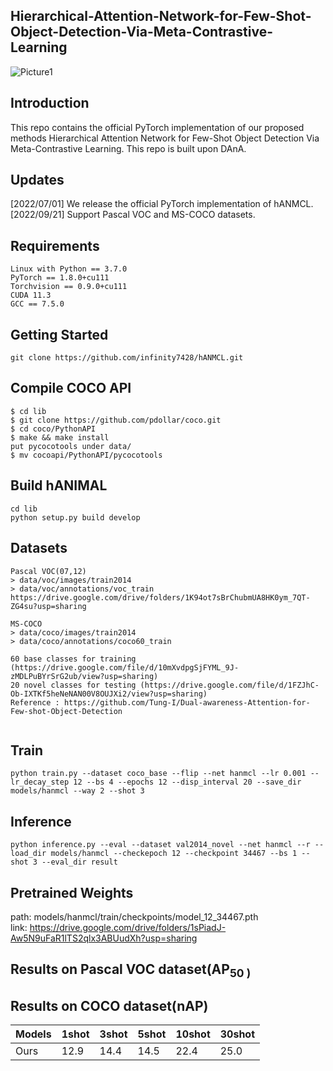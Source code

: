 ## Hierarchical-Attention-Network-for-Few-Shot-Object-Detection-Via-Meta-Contrastive-Learning
![Picture1](https://user-images.githubusercontent.com/59869350/179343518-7ae94313-66e6-45a7-b5e2-f57a2c069827.png)


## Introduction
This repo contains the official PyTorch implementation of our proposed methods Hierarchical Attention Network for Few-Shot Object Detection Via Meta-Contrastive Learning.
This repo is built upon DAnA.

## Updates
[2022/07/01] We release the official PyTorch implementation of hANMCL.  
[2022/09/21] Support Pascal VOC and MS-COCO datasets.

## Requirements
<pre><code>Linux with Python == 3.7.0
PyTorch == 1.8.0+cu111
Torchvision == 0.9.0+cu111
CUDA 11.3
GCC == 7.5.0</code></pre>

## Getting Started
<pre><code>git clone https://github.com/infinity7428/hANMCL.git</code></pre>

## Compile COCO API
<pre><code>$ cd lib
$ git clone https://github.com/pdollar/coco.git 
$ cd coco/PythonAPI
$ make && make install
put pycocotools under data/
$ mv cocoapi/PythonAPI/pycocotools </code></pre>


## Build hANIMAL
<pre><code>cd lib
python setup.py build develop</code></pre>

## Datasets
<pre><code>Pascal VOC(07,12)
> data/voc/images/train2014
> data/voc/annotations/voc_train
https://drive.google.com/drive/folders/1K94ot7sBrChubmUA8HK0ym_7QT-ZG4su?usp=sharing

MS-COCO
> data/coco/images/train2014
> data/coco/annotations/coco60_train

60 base classes for training (https://drive.google.com/file/d/10mXvdpgSjFYML_9J-zMDLPuBYrSrG2ub/view?usp=sharing)
20 novel classes for testing (https://drive.google.com/file/d/1FZJhC-Ob-IXTKf5heNeNAN00V8OUJXi2/view?usp=sharing)
Reference : https://github.com/Tung-I/Dual-awareness-Attention-for-Few-shot-Object-Detection

</code></pre>

## Train
<pre><code>python train.py --dataset coco_base --flip --net hanmcl --lr 0.001 --lr_decay_step 12 --bs 4 --epochs 12 --disp_interval 20 --save_dir models/hanmcl --way 2 --shot 3</code></pre>


## Inference
<pre><code>python inference.py --eval --dataset val2014_novel --net hanmcl --r --load_dir models/hanmcl --checkepoch 12 --checkpoint 34467 --bs 1 --shot 3 --eval_dir result</code></pre>

## Pretrained Weights
path: models/hanmcl/train/checkpoints/model_12_34467.pth  
link: https://drive.google.com/drive/folders/1sPiadJ-Aw5N9uFaR1lTS2qlx3ABUudXh?usp=sharing

## Results on Pascal VOC dataset(AP<sub>50 )


## Results on COCO dataset(nAP)
|Models|1shot|3shot|5shot|10shot|30shot|
|-----------|--------|--------|--------|--------|--------|
|Ours|12.9|14.4|14.5|22.4|25.0|
